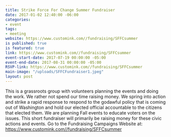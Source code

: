 ```yaml
---
title: Strike Force For Change Summer Fundraiser
date: 2017-01-02 12:40:00 -06:00
categories:
- event
tags:
- meeting
website: https://www.customink.com//fundraising/SFFCsummer
is published: true
is featured: true
link: https://www.customink.com//fundraising/SFFCsummer
event-start-date: 2017-07-19 00:00:00 -05:00
event-end-date: 2017-08-31 00:00:00 -05:00
RSVP-link: https://www.customink.com//fundraising/SFFCsummer
main-image: "/uploads/SFFCFundraiser1.jpeg"
layout: post
---
```


This is a grassroots group with volunteers planning the events and doing the work. We rather not spend our time raising money. We spring into action and strike a rapid response to respond to the godawful policy that is coming out of Washington and hold our elected official accountable to the citizens that elected them. We are planning Fall events to educate voters on the issues. This short fundraiser will primarily  be raising money for these civic actions and events. Go to the Fundraising Campaigns Website at:   
https://www.customink.com//fundraising/SFFCsummer 
